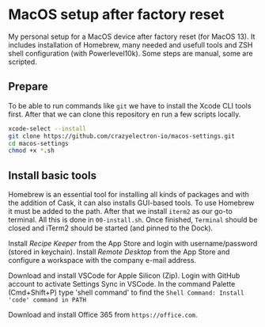 # MacOS setup after factory reset

My personal setup for a MacOS device after factory reset (for MacOS 13).
It includes installation of Homebrew, many needed and usefull tools and ZSH shell configuration (with Powerlevel10k).
Some steps are manual, some are scripted.

## Prepare

To be able to run commands like `git` we have to install the Xcode CLI tools first.
After that we can clone this repository en run a few scripts locally.

```bash
xcode-select --install
git clone https://github.com/crazyelectron-io/macos-settings.git
cd macos-settings
chmod +x *.sh
```

## Install basic tools

Homebrew is an essential tool for installing all kinds of packages and with the addition of Cask, it can also installs GUI-based tools.
To use Homebrew it must be added to the path.
After that we install `iterm2` as our go-to terminal.
All this is done in `00-install.sh`.
Once finished, `Terminal` should be closed and iTerm2 should be started (and pinned to the Dock).

Install _Recipe Keeper_ from the App Store and login with username/password (stored in keychain).
Install _Remote Desktop_ from the App Store and configure a workspace with the company e-mail address.

Download and install VSCode for Apple Silicon (Zip).
Login with GitHub account to activate Settings Sync in VSCode.
In the command Palette (Cmd+Shift+P) type 'shell command' to find the `Shell Command: Install 'code' command in PATH`

Download and install Office 365 from `https://office.com`.
```
